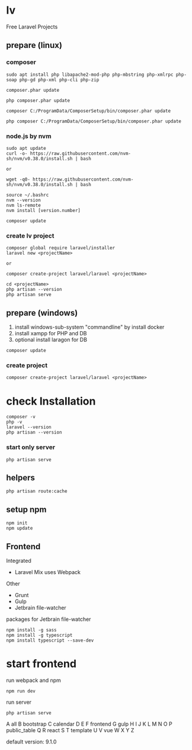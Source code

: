 # lv
Free Laravel Projects


## prepare (linux)
### composer

````shell
sudo apt install php libapache2-mod-php php-mbstring php-xmlrpc php-soap php-gd php-xml php-cli php-zip
````

````shell
composer.phar update

php composer.phar update

composer C:/ProgramData/ComposerSetup/bin/composer.phar update

php composer C:/ProgramData/ComposerSetup/bin/composer.phar update
````
### node.js by nvm
````shell
sudo apt update
curl -o- https://raw.githubusercontent.com/nvm-sh/nvm/v0.38.0/install.sh | bash

or

wget -q0- https://raw.githubusercontent.com/nvm-sh/nvm/v0.38.0/install.sh | bash
````

````shell
source ~/.bashrc
nvm --version
nvm ls-remote
nvm install [version.number]
````

````shell
composer update
````

### create lv project
````shell
composer global require laravel/installer
laravel new <projectName>

or

composer create-project laravel/laravel <projectName>
````

````shell
cd <projectName>
php artisan --version 
php artisan serve
````

## prepare (windows)

1. install windows-sub-system "commandline" by install docker
2. install xampp for PHP and DB
3. optional install laragon for DB

````shell
composer update
````

### create project
````shell
composer create-project laravel/laravel <projectName>
````

# check Installation
````shell
composer -v
php -v
laravel --version
php artisan --version
````

### start only server
````shell
php artisan serve
````
## helpers
````shell
php artisan route:cache
````

## setup npm
````shell
npm init
npm update
````

## Frontend
Integrated
- Laravel Mix uses Webpack

Other
- Grunt
- Gulp
- Jetbrain file-watcher

packages for Jetbrain file-watcher
````shell
npm install -g sass
npm install -g typescript
npm install typescript --save-dev
````

# start frontend
run webpack and npm
````shell
npm run dev
````
run server
````shell
php artisan serve
````

A all B bootstrap C calendar D E F frontend G gulp H I J K L M N O P public_table Q R react S T template U V vue W X Y Z

default version: 9.1.0